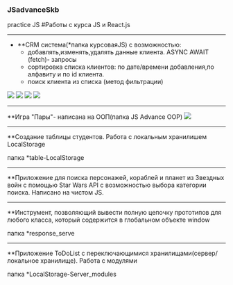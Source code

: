 ### JSadvanceSkb
practice JS
#Работы с курса JS и React.js
____
+ **CRM система(*папка курсоваяJS) с возможностью:
   + добавлять,изменять,удалять данные клиента. ASYNC AWAIT (fetch)- запросы
   + сортировка списка клиентов: по дате/времени добавления,по алфавиту и по id клиента.
   + поиск клиента из списка (метод фильтрации)
   
   
<img src="https://i.yapx.ru/WHnW5m.bmp"> <img src="https://i.yapx.ru/WHu7um.bmp">
<img src="https://i.yapx.ru/WHn1Gm.bmp"> <img src="https://i.yapx.ru/WHu7wm.bmp">


___________

**Игра "Пары"- написана на ООП(папка JS Advance OOP)
<img src="https://i.yapx.ru/WHoJN.bmp">

_________

**Создание таблицы студентов. Работа с локальным хранилишем LocalStorage

папка *table-LocalStorage

___________
**Приложение для поиска персонажей, кораблей и планет из Звездных войн с помощью Star
Wars API с возможностью выбора категории поиска. Написано на чистом JS.

______

**Инструмент, позволяющий вывести полную цепочку прототипов для любого класса, который содержится в глобальном объекте window

папка *response_serve

_________

**Приложение ToDoList с переключающимися хранилищами(сервер/локальное хранилище). Работа с модулями

папка *LocalStorage-Server_modules
